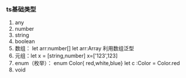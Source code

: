 ### ts基础类型
   1. any
   2. number
   3. string
   4. boolean
   5. 数组： let arr:number[]   let arr:Array<string> 利用数组泛型
   6. 元组：let x = [string,number]   x=['123',123]
   7. enum（枚举）： enum Color{ red,white,blue}   let c :Color = Color.red
   8. void
